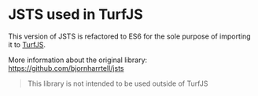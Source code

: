 # JSTS used in TurfJS

This version of JSTS is refactored to ES6 for the sole purpose of importing it to [TurfJS](https://github.com/Turfjs/turf).

More information about the original library: https://github.com/bjornharrtell/jsts

> This library is not intended to be used outside of TurfJS
